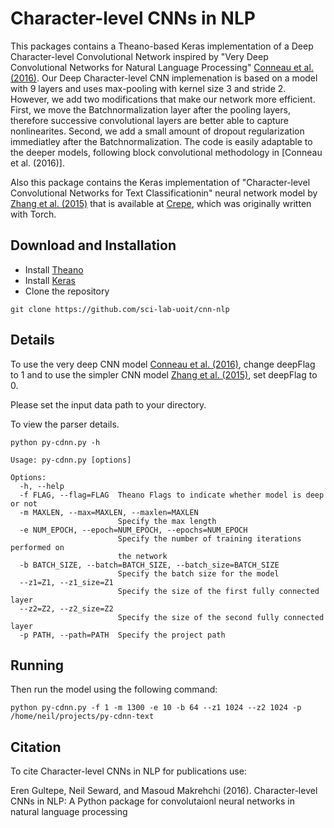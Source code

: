 Character-level CNNs in NLP
========
This packages contains a Theano-based Keras implementation of a Deep Character-level Convolutional Network inspired by "Very Deep Convolutional Networks for Natural Language Processing" [Conneau et al. (2016)](https://arxiv.org/abs/1606.01781). Our Deep Character-level CNN implemenation is based on a model with 9 layers and uses max-pooling with kernel size 3 and stride 2. However, we add two modifications that make our network more efficient. First, we move the Batchnormalization layer after the pooling layers, therefore successive convolutional layers are better able to capture nonlinearites. Second, we add a small amount of dropout regularization immediatley after the Batchnormalization. The code is easily adaptable to the deeper models, following block convolutional methodology in [Conneau et al. (2016)]. 

Also this package contains the Keras implementation of "Character-level Convolutional Networks for Text
Classificationin" neural network model by [Zhang et al. (2015)](https://arxiv.org/abs/1509.01626) that is available at [Crepe](https://github.com/zhangxiangxiao/Crepe), which was originally written with Torch.

Download and Installation
-------

- Install [Theano](http://deeplearning.net/software/theano/install.html)
- Install [Keras](https://github.com/fchollet/keras#installation)
- Clone the repository
```
git clone https://github.com/sci-lab-uoit/cnn-nlp
```

Details
-------

To use the very deep CNN model [Conneau et al. (2016)](https://arxiv.org/abs/1606.01781), change deepFlag to 1 and to use the simpler CNN model [Zhang et al. (2015)](https://arxiv.org/abs/1509.01626),  set deepFlag to 0.

Please set the input data path to your directory.

To view the parser details.

```
python py-cdnn.py -h

Usage: py-cdnn.py [options]

Options:
  -h, --help            
  -f FLAG, --flag=FLAG  Theano Flags to indicate whether model is deep or not
  -m MAXLEN, --max=MAXLEN, --maxlen=MAXLEN
                        Specify the max length
  -e NUM_EPOCH, --epoch=NUM_EPOCH, --epochs=NUM_EPOCH
                        Specify the number of training iterations performed on
                        the network
  -b BATCH_SIZE, --batch=BATCH_SIZE, --batch_size=BATCH_SIZE
                        Specify the batch size for the model
  --z1=Z1, --z1_size=Z1
                        Specify the size of the first fully connected layer
  --z2=Z2, --z2_size=Z2
                        Specify the size of the second fully connected layer
  -p PATH, --path=PATH  Specify the project path

```

Running
-------

Then run the model using the following command:

```
python py-cdnn.py -f 1 -m 1300 -e 10 -b 64 --z1 1024 --z2 1024 -p /home/neil/projects/py-cdnn-text
```

Citation
--------

To cite Character-level CNNs in NLP for publications use:

Eren Gultepe, Neil Seward, and Masoud Makrehchi (2016). Character-level CNNs in NLP: A Python package for convolutaionl neural networks in natural language processing

